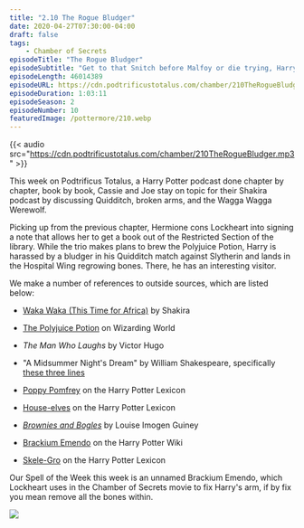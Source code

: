 ```yaml
---
title: "2.10 The Rogue Bludger"
date: 2020-04-27T07:30:00-04:00
draft: false
tags:
    - Chamber of Secrets
episodeTitle: "The Rogue Bludger"
episodeSubtitle: "Get to that Snitch before Malfoy or die trying, Harry, because we've got to win today, we've got to."
episodeLength: 46014389
episodeURL: https://cdn.podtrificustotalus.com/chamber/210TheRogueBludger.mp3
episodeDuration: 1:03:11
episodeSeason: 2
episodeNumber: 10
featuredImage: /pottermore/210.webp
---
```

{{< audio src="https://cdn.podtrificustotalus.com/chamber/210TheRogueBludger.mp3" >}}

This week on Podtrificus Totalus, a Harry Potter podcast done chapter by chapter, book by book, Cassie and Joe stay on topic for their Shakira podcast by discussing Quidditch, broken arms, and the Wagga Wagga Werewolf.

Picking up from the previous chapter, Hermione cons Lockheart into signing a note that allows her to get a book out of the Restricted Section of the library. While the trio makes plans to brew the Polyjuice Potion, Harry is harassed by a bludger in his Quidditch match against Slytherin and lands in the Hospital Wing regrowing bones. There, he has an interesting visitor.

We make a number of references to outside sources, which are listed below:

- [Waka Waka (This Time for Africa)](https://www.youtube.com/watch?v=pRpeEdMmmQ0) by Shakira

- [The Polyjuice Potion](https://www.wizardingworld.com/writing-by-jk-rowling/polyjuice-potion) on Wizarding World

- *The Man Who Laughs* by Victor Hugo

- "A Midsummer Night's Dream" by William Shakespeare, specifically [these three lines](https://www.opensourceshakespeare.org/views/plays/play_view.php?WorkID=midsummer&Act=3&Scene=2&Scope=scene&LineHighlight=1379#1379)

- [Poppy Pomfrey](https://www.hp-lexicon.org/character/poppy-pomfrey/) on the Harry Potter Lexicon

- [House-elves](https://www.hp-lexicon.org/creature/sentient/house-elf/) on the Harry Potter Lexicon

- [*Brownies and Bogles*](https://www.gutenberg.org/files/39782/39782-h/39782-h.htm) by Louise Imogen Guiney

- [Brackium Emendo](https://harrypotter.fandom.com/wiki/Brackium_Emendo) on the Harry Potter Wiki

- [Skele-Gro](https://www.hp-lexicon.org/magic/skele-gro/) on the Harry Potter Lexicon

Our Spell of the Week this week is an unnamed Brackium Emendo, which Lockheart uses in the Chamber of Secrets movie to fix Harry's arm, if by fix you mean remove all the bones within.

<img class="chapterArt" src="/chapter/210.webp" />